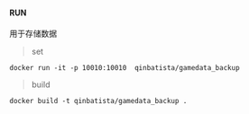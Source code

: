 #### RUN

用于存储数据

> set
```
docker run -it -p 10010:10010  qinbatista/gamedata_backup
```

> build

```
docker build -t qinbatista/gamedata_backup .
```


